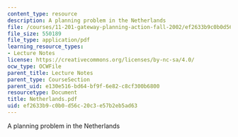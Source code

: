 ```yaml
---
content_type: resource
description: A planning problem in the Netherlands
file: /courses/11-201-gateway-planning-action-fall-2002/ef2633b9c0b0d56c20c3e57b2eb5ad63_Netherlands.pdf
file_size: 550189
file_type: application/pdf
learning_resource_types:
- Lecture Notes
license: https://creativecommons.org/licenses/by-nc-sa/4.0/
ocw_type: OCWFile
parent_title: Lecture Notes
parent_type: CourseSection
parent_uid: e130e516-bd64-bf9f-6e82-c8cf300b6800
resourcetype: Document
title: Netherlands.pdf
uid: ef2633b9-c0b0-d56c-20c3-e57b2eb5ad63
---
```

A planning problem in the Netherlands